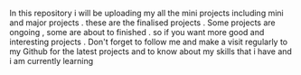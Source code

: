 In this repository i will be uploading my all the mini projects including mini and major projects . 
these are the finalised projects . Some projects are ongoing , some are about to finished . 
so if you want more good and interesting projects . Don't forget to follow me
and make a visit regularly to my Github for the latest projects and to know about my skills that 
i have and i am currently learning
